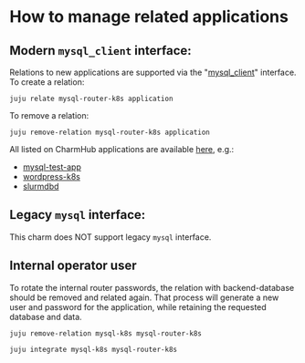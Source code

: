 # How to manage related applications

## Modern `mysql_client` interface:

Relations to new applications are supported via the "[mysql_client](https://github.com/canonical/charm-relation-interfaces/blob/main/interfaces/mysql_client/v0/README.md)" interface. To create a relation:

```shell
juju relate mysql-router-k8s application
```

To remove a relation:

```shell
juju remove-relation mysql-router-k8s application
```

All listed on CharmHub applications are available [here](https://charmhub.io/mysql-router-k8s/integrations), e.g.:
 * [mysql-test-app](https://charmhub.io/mysql-test-app)
 * [wordpress-k8s](https://charmhub.io/wordpress-k8s)
 * [slurmdbd](https://charmhub.io/slurmdbd)

## Legacy `mysql` interface:

This charm does NOT support legacy `mysql` interface.

## Internal operator user

To rotate the internal router passwords, the relation with backend-database should be removed and related again. That process will generate a new user and password for the application, while retaining the requested database and data.

```shell
juju remove-relation mysql-k8s mysql-router-k8s

juju integrate mysql-k8s mysql-router-k8s
```
